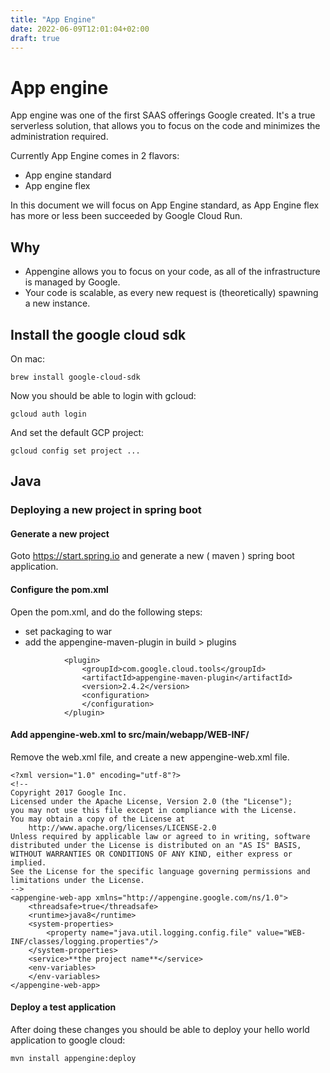 ```yaml
---
title: "App Engine"
date: 2022-06-09T12:01:04+02:00
draft: true
---
```


# App engine

App engine was one of the first SAAS offerings Google created.
It's a true serverless solution,  that allows you to focus on the code and minimizes the administration required.

Currently App Engine comes in 2 flavors:
- App engine standard
- App engine flex

In this document we will focus on App Engine standard,  as App Engine flex has more or less been succeeded by Google Cloud Run.

## Why

- Appengine allows you to focus on your code,  as all of the infrastructure is managed by Google.
- Your code is scalable,  as every new request is (theoretically) spawning a new instance.


## Install the google cloud sdk

On mac:

```
brew install google-cloud-sdk
```

Now you should be able to login with gcloud:

```
gcloud auth login
```

And set the default GCP project:

```
gcloud config set project ...
```

## Java
### Deploying a new project in spring boot
#### Generate a new project
Goto https://start.spring.io and generate a new ( maven ) spring boot application.

#### Configure the pom.xml
Open the pom.xml,  and do the following steps:

- set packaging to war
- add the appengine-maven-plugin in build > plugins

```
            <plugin>
                <groupId>com.google.cloud.tools</groupId>
                <artifactId>appengine-maven-plugin</artifactId>
                <version>2.4.2</version>
                <configuration>
                </configuration>
            </plugin>
```

#### Add appengine-web.xml to src/main/webapp/WEB-INF/

Remove the web.xml file,  and create a new appengine-web.xml file. 

```
<?xml version="1.0" encoding="utf-8"?>
<!--
Copyright 2017 Google Inc.
Licensed under the Apache License, Version 2.0 (the "License");
you may not use this file except in compliance with the License.
You may obtain a copy of the License at
    http://www.apache.org/licenses/LICENSE-2.0
Unless required by applicable law or agreed to in writing, software
distributed under the License is distributed on an "AS IS" BASIS,
WITHOUT WARRANTIES OR CONDITIONS OF ANY KIND, either express or implied.
See the License for the specific language governing permissions and
limitations under the License.
-->
<appengine-web-app xmlns="http://appengine.google.com/ns/1.0">
    <threadsafe>true</threadsafe>
    <runtime>java8</runtime>
    <system-properties>
        <property name="java.util.logging.config.file" value="WEB-INF/classes/logging.properties"/>
    </system-properties>
    <service>**the project name**</service>
    <env-variables>
    </env-variables>
</appengine-web-app>
```

#### Deploy a test application

After doing these changes you should be able to deploy your hello world application to google cloud:

```
mvn install appengine:deploy
```